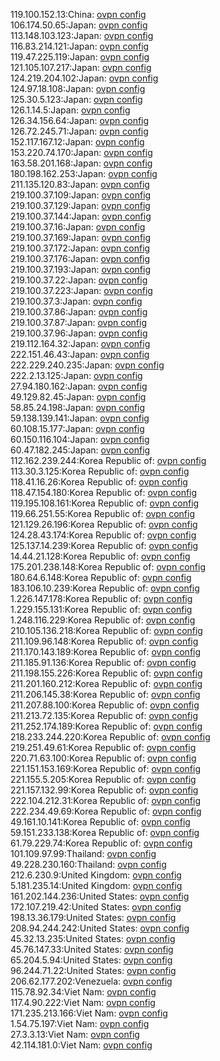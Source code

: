 119.100.152.13:China: [ovpn config](vpn/119_100_152_13.ovpn)  
106.174.50.65:Japan: [ovpn config](vpn/106_174_50_65.ovpn)  
113.148.103.123:Japan: [ovpn config](vpn/113_148_103_123.ovpn)  
116.83.214.121:Japan: [ovpn config](vpn/116_83_214_121.ovpn)  
119.47.225.119:Japan: [ovpn config](vpn/119_47_225_119.ovpn)  
121.105.107.217:Japan: [ovpn config](vpn/121_105_107_217.ovpn)  
124.219.204.102:Japan: [ovpn config](vpn/124_219_204_102.ovpn)  
124.97.18.108:Japan: [ovpn config](vpn/124_97_18_108.ovpn)  
125.30.5.123:Japan: [ovpn config](vpn/125_30_5_123.ovpn)  
126.1.14.5:Japan: [ovpn config](vpn/126_1_14_5.ovpn)  
126.34.156.64:Japan: [ovpn config](vpn/126_34_156_64.ovpn)  
126.72.245.71:Japan: [ovpn config](vpn/126_72_245_71.ovpn)  
152.117.167.12:Japan: [ovpn config](vpn/152_117_167_12.ovpn)  
153.220.74.170:Japan: [ovpn config](vpn/153_220_74_170.ovpn)  
163.58.201.168:Japan: [ovpn config](vpn/163_58_201_168.ovpn)  
180.198.162.253:Japan: [ovpn config](vpn/180_198_162_253.ovpn)  
211.135.120.83:Japan: [ovpn config](vpn/211_135_120_83.ovpn)  
219.100.37.109:Japan: [ovpn config](vpn/219_100_37_109.ovpn)  
219.100.37.129:Japan: [ovpn config](vpn/219_100_37_129.ovpn)  
219.100.37.144:Japan: [ovpn config](vpn/219_100_37_144.ovpn)  
219.100.37.16:Japan: [ovpn config](vpn/219_100_37_16.ovpn)  
219.100.37.169:Japan: [ovpn config](vpn/219_100_37_169.ovpn)  
219.100.37.172:Japan: [ovpn config](vpn/219_100_37_172.ovpn)  
219.100.37.176:Japan: [ovpn config](vpn/219_100_37_176.ovpn)  
219.100.37.193:Japan: [ovpn config](vpn/219_100_37_193.ovpn)  
219.100.37.22:Japan: [ovpn config](vpn/219_100_37_22.ovpn)  
219.100.37.223:Japan: [ovpn config](vpn/219_100_37_223.ovpn)  
219.100.37.3:Japan: [ovpn config](vpn/219_100_37_3.ovpn)  
219.100.37.86:Japan: [ovpn config](vpn/219_100_37_86.ovpn)  
219.100.37.87:Japan: [ovpn config](vpn/219_100_37_87.ovpn)  
219.100.37.96:Japan: [ovpn config](vpn/219_100_37_96.ovpn)  
219.112.164.32:Japan: [ovpn config](vpn/219_112_164_32.ovpn)  
222.151.46.43:Japan: [ovpn config](vpn/222_151_46_43.ovpn)  
222.229.240.235:Japan: [ovpn config](vpn/222_229_240_235.ovpn)  
222.2.13.125:Japan: [ovpn config](vpn/222_2_13_125.ovpn)  
27.94.180.162:Japan: [ovpn config](vpn/27_94_180_162.ovpn)  
49.129.82.45:Japan: [ovpn config](vpn/49_129_82_45.ovpn)  
58.85.24.198:Japan: [ovpn config](vpn/58_85_24_198.ovpn)  
59.138.139.141:Japan: [ovpn config](vpn/59_138_139_141.ovpn)  
60.108.15.177:Japan: [ovpn config](vpn/60_108_15_177.ovpn)  
60.150.116.104:Japan: [ovpn config](vpn/60_150_116_104.ovpn)  
60.47.182.245:Japan: [ovpn config](vpn/60_47_182_245.ovpn)  
112.162.239.244:Korea Republic of: [ovpn config](vpn/112_162_239_244.ovpn)  
113.30.3.125:Korea Republic of: [ovpn config](vpn/113_30_3_125.ovpn)  
118.41.16.26:Korea Republic of: [ovpn config](vpn/118_41_16_26.ovpn)  
118.47.154.180:Korea Republic of: [ovpn config](vpn/118_47_154_180.ovpn)  
119.195.108.161:Korea Republic of: [ovpn config](vpn/119_195_108_161.ovpn)  
119.66.251.55:Korea Republic of: [ovpn config](vpn/119_66_251_55.ovpn)  
121.129.26.196:Korea Republic of: [ovpn config](vpn/121_129_26_196.ovpn)  
124.28.43.174:Korea Republic of: [ovpn config](vpn/124_28_43_174.ovpn)  
125.137.14.239:Korea Republic of: [ovpn config](vpn/125_137_14_239.ovpn)  
14.44.21.128:Korea Republic of: [ovpn config](vpn/14_44_21_128.ovpn)  
175.201.238.148:Korea Republic of: [ovpn config](vpn/175_201_238_148.ovpn)  
180.64.6.148:Korea Republic of: [ovpn config](vpn/180_64_6_148.ovpn)  
183.106.10.239:Korea Republic of: [ovpn config](vpn/183_106_10_239.ovpn)  
1.226.147.178:Korea Republic of: [ovpn config](vpn/1_226_147_178.ovpn)  
1.229.155.131:Korea Republic of: [ovpn config](vpn/1_229_155_131.ovpn)  
1.248.116.229:Korea Republic of: [ovpn config](vpn/1_248_116_229.ovpn)  
210.105.136.218:Korea Republic of: [ovpn config](vpn/210_105_136_218.ovpn)  
211.109.96.148:Korea Republic of: [ovpn config](vpn/211_109_96_148.ovpn)  
211.170.143.189:Korea Republic of: [ovpn config](vpn/211_170_143_189.ovpn)  
211.185.91.136:Korea Republic of: [ovpn config](vpn/211_185_91_136.ovpn)  
211.198.155.226:Korea Republic of: [ovpn config](vpn/211_198_155_226.ovpn)  
211.201.160.212:Korea Republic of: [ovpn config](vpn/211_201_160_212.ovpn)  
211.206.145.38:Korea Republic of: [ovpn config](vpn/211_206_145_38.ovpn)  
211.207.88.100:Korea Republic of: [ovpn config](vpn/211_207_88_100.ovpn)  
211.213.72.135:Korea Republic of: [ovpn config](vpn/211_213_72_135.ovpn)  
211.252.174.189:Korea Republic of: [ovpn config](vpn/211_252_174_189.ovpn)  
218.233.244.220:Korea Republic of: [ovpn config](vpn/218_233_244_220.ovpn)  
219.251.49.61:Korea Republic of: [ovpn config](vpn/219_251_49_61.ovpn)  
220.71.63.100:Korea Republic of: [ovpn config](vpn/220_71_63_100.ovpn)  
221.151.153.169:Korea Republic of: [ovpn config](vpn/221_151_153_169.ovpn)  
221.155.5.205:Korea Republic of: [ovpn config](vpn/221_155_5_205.ovpn)  
221.157.132.99:Korea Republic of: [ovpn config](vpn/221_157_132_99.ovpn)  
222.104.212.31:Korea Republic of: [ovpn config](vpn/222_104_212_31.ovpn)  
222.234.49.69:Korea Republic of: [ovpn config](vpn/222_234_49_69.ovpn)  
49.161.10.141:Korea Republic of: [ovpn config](vpn/49_161_10_141.ovpn)  
59.151.233.138:Korea Republic of: [ovpn config](vpn/59_151_233_138.ovpn)  
61.79.229.74:Korea Republic of: [ovpn config](vpn/61_79_229_74.ovpn)  
101.109.97.99:Thailand: [ovpn config](vpn/101_109_97_99.ovpn)  
49.228.230.160:Thailand: [ovpn config](vpn/49_228_230_160.ovpn)  
212.6.230.9:United Kingdom: [ovpn config](vpn/212_6_230_9.ovpn)  
5.181.235.14:United Kingdom: [ovpn config](vpn/5_181_235_14.ovpn)  
161.202.144.236:United States: [ovpn config](vpn/161_202_144_236.ovpn)  
172.107.219.42:United States: [ovpn config](vpn/172_107_219_42.ovpn)  
198.13.36.179:United States: [ovpn config](vpn/198_13_36_179.ovpn)  
208.94.244.242:United States: [ovpn config](vpn/208_94_244_242.ovpn)  
45.32.13.235:United States: [ovpn config](vpn/45_32_13_235.ovpn)  
45.76.147.33:United States: [ovpn config](vpn/45_76_147_33.ovpn)  
65.204.5.94:United States: [ovpn config](vpn/65_204_5_94.ovpn)  
96.244.71.22:United States: [ovpn config](vpn/96_244_71_22.ovpn)  
206.62.177.202:Venezuela: [ovpn config](vpn/206_62_177_202.ovpn)  
115.78.92.34:Viet Nam: [ovpn config](vpn/115_78_92_34.ovpn)  
117.4.90.222:Viet Nam: [ovpn config](vpn/117_4_90_222.ovpn)  
171.235.213.166:Viet Nam: [ovpn config](vpn/171_235_213_166.ovpn)  
1.54.75.197:Viet Nam: [ovpn config](vpn/1_54_75_197.ovpn)  
27.3.3.13:Viet Nam: [ovpn config](vpn/27_3_3_13.ovpn)  
42.114.181.0:Viet Nam: [ovpn config](vpn/42_114_181_0.ovpn)  
